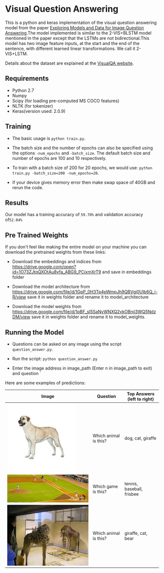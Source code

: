 # Visual Question Answering
This is a python and keras implementation of the visual question answering model from the paper [Exploring Models and Data for Image Question Answering](https://arxiv.org/abs/1505.02074).The model implemented is similar to the 2-VIS+BLSTM model mentioned in the paper except that the LSTMs are not bidirectional.This model has two image feature inputs, at the start and the end of the sentence, with different learned linear transformations. We call it 2-VIS+LSTM. 

Details about the dataset are explained at the [VisualQA website](http://www.visualqa.org/). 

## Requirements

* Python 2.7
* Numpy
* Scipy (for loading pre-computed MS COCO features)
* NLTK (for tokenizer)
* Keras(version used: 2.0.9)

## Training

* The basic usage is `python train.py`. 

* The batch size and the number of epochs can also be specified using the options `-num_epochs` and `-batch_size`. The default batch size and number of epochs are 100 and 10 respectively.

* To train with a batch size of 200 for 20 epochs, we would use: `python train.py -batch_size=200 -num_epochs=20`.

* If your device gives memory error then make swap space of 40GB and rerun the code.

## Results 
 Our model has a training accuracy of `59.70%` and validation accuracy of`52.04%`

## Pre Trained Weights 

If you don't feel like making the entire model on your machine you can download the pretrained weights from these links:

* Download the embeddings and indices from https://drive.google.com/open?id=1O73ZJtqQXOtAu8vfa_ABG9_PCixmXrT9 and save in embeddings folder

* Download the model architecture from https://drive.google.com/file/d/1GpP_0H3Tp4pWmpJh9QBVgj0UIb6Q_j-R/view save it in weights folder and rename it to model_architecture

* Download the model weights from https://drive.google.com/file/d/1pBF_sI5SaNyWNXQ2vkOBnii3WQ5NdzDM/view save it in weights folder and rename it to model_weights.

## Running the Model

* Questions can be asked on any image using the script `question_answer.py`.

* Run the script: `python question_answer.py` 

* Enter the image address in image_path (Enter n in image_path to exit) and question  `

Here are some examples of predictions:

| Image                                              | Question                   | Top Answers (left to right) |
|----------------------------------------------------|----------------------------|-----------------------------|
| <img src="examples/dog.jpeg"> 					           | Which animal is this?      | dog, cat, giraffe           |
| <img src="examples/COCO_val2014_000000000357.jpg"> | Which game is this?        | tennis, baseball, frisbee   |
| <img src="examples/COCO_val2014_000000000136.jpg"> | Which animal is this?      | giraffe, cat, bear          |
